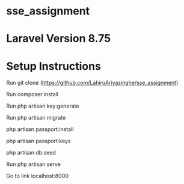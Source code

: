 # sse_assignment

# Laravel Version 8.75


# Setup Instructions

Run git clone (https://github.com/LahiruAriyasinghe/sse_assignment)

Run composer install

Run php artisan key:generate

Run php artisan migrate

php artisan passport:install

php artisan passport:keys

php artisan db:seed

Run php artisan serve

Go to link localhost:8000
